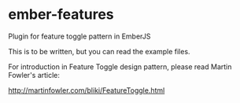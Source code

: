ember-features
==============

Plugin for feature toggle pattern in EmberJS

This is to be written, but you can read the example files.

For introduction in Feature Toggle design pattern, please read Martin Fowler's article:

http://martinfowler.com/bliki/FeatureToggle.html
